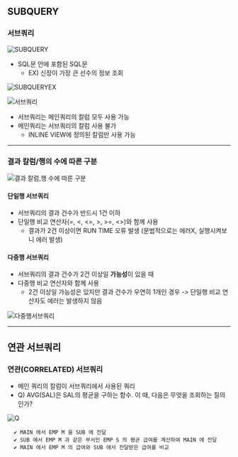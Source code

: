 ## SUBQUERY
### 서브쿼리

![SUBQUERY](https://github.com/silverywaves/IT_ACADEMY/assets/155939946/930c9833-7ff0-4eca-8d98-d0c3beed4574)

- SQL문 안에 포함된 SQL문
  - EX) 신장이 가장 큰 선수의 정보 조회
 
![SUBQUERYEX](https://github.com/silverywaves/IT_ACADEMY/assets/155939946/1883df4f-22f5-4ecb-8638-2930dd2ddaae)

![서브쿼리](https://github.com/silverywaves/IT_ACADEMY/assets/155939946/5dd8a884-54e3-4f6b-b395-918775ac6906)

- 서브쿼리는 메인쿼리의 칼럼 모두 사용 가능
- 메인쿼리는 서브쿼리의 칼럼 사용 불가
  - INLINE VIEW에 정의된 칼럼만 사용 가능


---

### 결과 칼럼/행의 수에 따른 구분

![결과 칼럼,행 수에 따른 구분](https://github.com/silverywaves/IT_ACADEMY/assets/155939946/e8335d08-91a5-44f8-a9db-0c7521f5e66a)


#### 단일행 서브쿼리
  - 서브쿼리의 결과 건수가 반드시 1건 이하
  - 단일행 비교 연산자(=, <, <=, >, >=, <>)와 함께 사용
    - 결과가 2건 이상이면 RUN TIME 오류 발생 (문법적으로는 에러X, 실행시켜보니 에러 발생)
   

#### 다중행 서브쿼리
  - 서브쿼리의 결과 건수가 2건 이상일 **가능성**이 있을 때
  - 다중행 비교 연산자와 함께 사용
    - 2건 이상일 가능성은 있지만 결과 건수가 우연히 1개인 경우 -> 단일행 비교 연산자도 에러는 발생하지 않음
   
![다중행서브쿼리](https://github.com/silverywaves/IT_ACADEMY/assets/155939946/7d9bdc2c-9aed-42d3-a583-92e8ec6c3166)



---

## 연관 서브쿼리
### 연관(CORRELATED) 서브쿼리
- 메인 쿼리의 칼럼이 서브쿼리에서 사용된 쿼리
- Q) AVG(SAL)은 SAL의 평균을 구하는 함수. 이 때, 다음은 무엇을 조회하는 질의인가?

![Q](https://github.com/silverywaves/IT_ACADEMY/assets/155939946/ce60f06c-255e-4716-a2b5-32a0b4945052)


```
  ✔ MAIN 에서 EMP M 을 SUB 에 전달
  ✔ SUB 에서 EMP M 과 같은 부서인 EMP S 의 평균 급여를 계산하여 MAIN 에 전달
  ✔ MAIN 에서 EMP M 의 급여와 SUB 에서 전달받은 급여를 비교
```




























